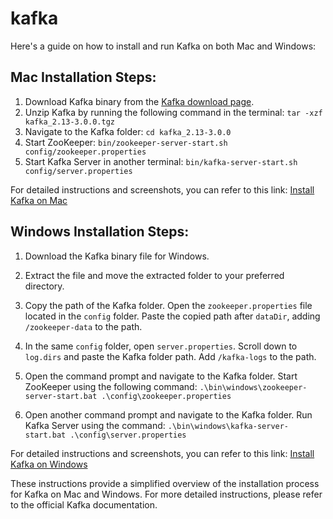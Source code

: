 # kafka
Here's a guide on how to install and run Kafka on both Mac and Windows:

## Mac Installation Steps:
1. Download Kafka binary from the [Kafka download page](https://kafka.apache.org/downloads).
2. Unzip Kafka by running the following command in the terminal: `tar -xzf kafka_2.13-3.0.0.tgz`
3. Navigate to the Kafka folder: `cd kafka_2.13-3.0.0`
4. Start ZooKeeper: `bin/zookeeper-server-start.sh config/zookeeper.properties`
5. Start Kafka Server in another terminal: `bin/kafka-server-start.sh config/server.properties`

For detailed instructions and screenshots, you can refer to this link: [Install Kafka on Mac](https://hevodata.com/learn/install-kafka-on-mac/)

## Windows Installation Steps:
1. Download the Kafka binary file for Windows.
2. Extract the file and move the extracted folder to your preferred directory.
3. Copy the path of the Kafka folder. Open the `zookeeper.properties` file located in the `config` folder. Paste the copied path after `dataDir`, adding `/zookeeper-data` to the path.
4. In the same `config` folder, open `server.properties`. Scroll down to `log.dirs` and paste the Kafka folder path. Add `/kafka-logs` to the path.
5. Open the command prompt and navigate to the Kafka folder. Start ZooKeeper using the following command:
   `.\bin\windows\zookeeper-server-start.bat .\config\zookeeper.properties`

6. Open another command prompt and navigate to the Kafka folder. Run Kafka Server using the command:
   `.\bin\windows\kafka-server-start.bat .\config\server.properties`

For detailed instructions and screenshots, you can refer to this link: [Install Kafka on Windows](https://www.geeksforgeeks.org/how-to-install-and-run-apache-kafka-on-windows/)

These instructions provide a simplified overview of the installation process for Kafka on Mac and Windows. For more detailed instructions, please refer to the official Kafka documentation.
